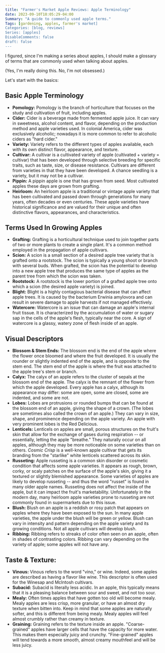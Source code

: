 ```yaml
---
title: "Farmer's Market Apple Reviews: Apple Terminology"
date: 2023-09-10T18:05:29-04:00
Summary: "A guide to commonly used apple terms."
Tags: [gardening, apples, farmer's market]
Categories: [blog, reviews]
Series: [apples]
DisableComments: false
draft: false
---
```


I figured, since I'm making a series about apples, I should make a glossary of terms that are commonly used when talking about apples.

(Yes, I'm really doing this. No, I'm not obsessed.)

Let's start with the basics:

## Basic Apple Terminology

- **Pomology:** Pomology is the branch of horticulture that focuses on the study and cultivation of fruit, including apples.
- **Cider:** Cider is a beverage made from fermented apple juice. It can vary in sweetness, alcohol content, and flavor, depending on the production method and apple varieties used. In colonial America, cider was exclusively alcoholic; nowadays it is more common to refer to alcoholic ciders as "hard cider."
- **Variety:** Variety refers to the different types of apples available, each with its own distinct flavor, appearance, and texture. 
- **Cultivar:** A cultivar is a cultivated variety of apple (cultivated + variety = cultivar) that has been developed through selective breeding for specific traits, such as taste, size, or disease resistance. Cultivars are different from varieties in that they have been developed. A chance seedling is a variety, but it may not be a cultivar.
- **Pippin:** A pippin apple is one that has grown from seed. Most cultivated apples these days are grown from grafting.
- **Heirloom:** An heirloom apple is a traditional or vintage apple variety that has been cultivated and passed down through generations for many years, often decades or even centuries. These apple varieties have historical significance and are valued for their unique and often distinctive flavors, appearances, and characteristics. 

## Terms Used In Growing Apples

- **Grafting:** Grafting is a horticultural technique used to join together parts of two or more plants to create a single plant. It's a common method employed in the propagation of apple cultivars. 
- **Scion:** A scion is a small section of a desired apple tree variety that is grafted onto a rootstock. The scion is typically a young shoot or branch with several buds. When grafted, the scion has the potential to develop into a new apple tree that produces the same type of apples as the parent tree from which the scion was taken.
- **Rootstock:** A rootstock is the lower portion of a grafted apple tree onto which a scion (the desired apple variety) is joined. 
- **Blight:** Blight is a highly contagious bacterial disease that can affect apple trees. It is caused by the bacterium Erwinia amylovora and can result in severe damage to apple harvests if not managed effectively. 
- **Watercore:** Watercore is an issue that can damage an apple's internal fruit tissue. It is characterized by the accumulation of water or sugary sap in the cells of the apple's flesh, typically near the core. A sign of watercore is a glassy, watery zone of flesh inside of an apple.

## Visual Descriptors

- **Blossom & Stem Ends:** The blossom end is the end of the apple where the flower once bloomed and where the fruit developed. It is usually the rounder or slightly indented end of the apple, and is opposite to the stem end. The stem end of the apple is where the fruit was attached to the apple tree's stem or branch.
- **Calyx:** The calyx of an apple refers to the cluster of sepals at the blossom end of the apple. The calyx is the remnant of the flower from which the apple developed. Every apple has a calyx, although its appearance may differ: some are open, some are closed, some are indented, and some are not.
- **Lobes:** Lobes are protrusions or rounded bumps that can be found at the blossom end of an apple, giving the shape of a crown. (The lobes are sometimes also called the crown of an apple.) They can vary in size, shape, and prominence depending on the apple variety. An apple with very prominent lobes is the Red Delicious.
- **Lenticels:** Lenticels on apples are small, porous structures on the fruit's skin that allow for the exchange of gases during respiration -- or essentially, letting the apple "breathe." They naturally occur on all apples, although they may be more noticeable on some varieties than on others. _Cosmic Crisp_ is a well-known apple cultivar that gets its branding from the "starlike" white lenticels scattered across its skin.
- **Russeting:** Apple russeting is a common skin disorder or cosmetic condition that affects some apple varieties. It appears as rough, brown, corky, or scaly patches on the surface of the apple's skin, giving it a textured or slightly blemished appearance. Some varieties of apples are likely to develop russeting -- and thus the word "russet" is found in many older apple names. Russeting does not affect the inside of the apple, but it can impact the fruit's marketability. Unfortunately in the modern day, many heirloom apple varieties prone to russeting are not commonly found in supermarkets due to this issue.
- **Blush:** Blush on an apple is a reddish or rosy patch that appears on apples where they have been exposed to the sun. In many apple varieties, the apple under the blush will be green or yellow. Blush can vary in intensity and pattern depending on the apple variety and its growing conditions. Not all apple cultivars will develop blush.
- **Ribbing:** Ribbing refers to streaks of color often seen on an apple, often in shades of contrasting colors. Ribbing can vary depending on the variety of apple; some apples will not have any.

## Taste & Texture:

- **Vinous:** Vinous refers to the word "vino," or wine. Indeed, some apples are described as having a flavor like wine. This descriptor is often used for the Winesap and McIntosh cultivars.
- **Subacid:** Subacid is literally less acidic. In an apple, this typically means that it is a pleasing balance between sour and sweet, and not too sour. 
- **Mealy:** Often times apples that have gotten too old will become mealy. Mealy apples are less crisp, more granular, or have an almost dry texture when bitten into. Keep in mind that some apples are naturally softer, and this is different from being mealy. Mealy apples will feel almost crumbly rather than creamy in texture.
- **Graining:** Graining refers to the texture inside an apple. "Coarse-grained" apples have larger cells that have the capacity for more water. This makes them especially juicy and crunchy. "Fine-grained" apples will tend towards a more smooth, almost creamy mouthfeel and will be less juicy.

